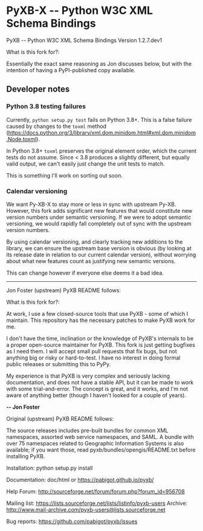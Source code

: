 # PyXB-X -- Python W3C XML Schema Bindings

PyXB -- Python W3C XML Schema Bindings
Version 1.2.7.dev1

What is this fork for?:

Essentially the exact same reasoning as Jon discusses below, but with the intention of having a PyPI-published copy available.

## Developer notes

### Python 3.8 testing failures

Currently, `python setup.py test` fails on Python 3.8+. This is a false failure caused by changes to the `toxml` method (https://docs.python.org/3/library/xml.dom.minidom.html#xml.dom.minidom.Node.toxml).

In Python 3.8+ `toxml` preserves the original element order, which the current tests do not assume. Since < 3.8 produces a slightly different, but equally valid output, we can't easily just change the unit tests to match.

This is something I'll work on sorting out soon.

### Calendar versioning

We want Py-XB-X to stay more or less in sync with upstream Py-XB. However, this fork adds significant new features that would constitute new version numbers under semantic versioning. If we were to adopt semantic versioning, we would rapidly fall completely out of sync with the upstream version numbers.

By using calendar versioning, and clearly tracking new additions to the library, we can ensure the upstream base version is obvious (by looking at its release date in relation to our current calendar version), without worrying about what new features count as justifying new semantic versions.

This can change however if everyone else deems it a bad idea.

---

Jon Foster (upstream) PyXB README follows:

What is this fork for?:

At work, I use a few closed-source tools that use PyXB - some of which I maintain. This repository has the necessary patches to make PyXB work for me.

I don't have the time, inclination or the knowledge of PyXB's internals to be a proper open-source maintainer for PyXB. This fork is just getting bugfixes as I need them. I will accept small pull requests that fix bugs, but not anything big or risky or hard-to-test. I have no interest in doing formal public releases or submitting this to PyPy.

My experience is that PyXB is very complex and seriously lacking documentation, and does not have a stable API, but it can be made to work with some trial-and-error. The concept is great, and it works, and I'm not aware of anything better (though I haven't looked for a couple of years).

**-- Jon Foster**

Original (upstream) PyXB README follows:

The source releases includes pre-built bundles for common XML namespaces,
assorted web service namespaces, and SAML. A bundle with over 75 namespaces
related to Geographic Information Systems is also available; if you want
those, read pyxb/bundles/opengis/README.txt before installing PyXB.

Installation: python setup.py install

Documentation: doc/html or https://pabigot.github.io/pyxb/

Help Forum: http://sourceforge.net/forum/forum.php?forum_id=956708

Mailing list: https://lists.sourceforge.net/lists/listinfo/pyxb-users
Archive: http://www.mail-archive.com/pyxb-users@lists.sourceforge.net

Bug reports: https://github.com/pabigot/pyxb/issues
